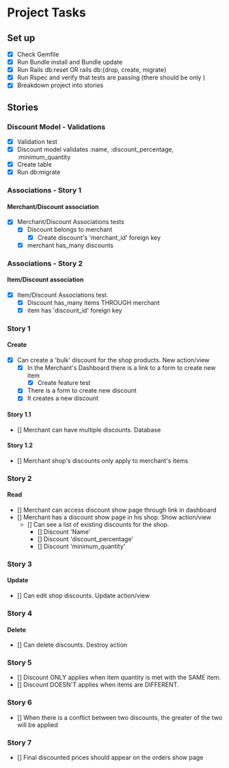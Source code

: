 # Project Tasks

## Set up

- [x] Check Gemfile
- [x] Run Bundle install and Bundle update
- [x] Run Rails db:reset OR rails db:{drop, create, migrate}
- [x] Run Rspec and verify that tests are passing (there should be only )
- [x] Breakdown project into stories

## Stories

### Discount Model - Validations

- [x] Validation test
- [x] Discount model validates :name, :discount_percentage, :minimum_quantity
- [x] Create table
- [x] Run db:migrate

### Associations - Story 1

#### Merchant/Discount association

- [x] Merchant/Discount Associations tests
  - [x] Discount belongs to merchant
    - [x] Create discount's 'merchant_id' foreign key
  - [x] merchant has_many discounts

### Associations - Story 2

#### Item/Discount association

- [x] Item/Discount Associations test.
  - [x] Discount has_many items THROUGH merchant
  - [x] item has 'discount_id' foreign key

### Story 1

#### Create

- [x] Can create a 'bulk' discount for the shop products. New action/view
  - [x] In the Merchant's Dashboard there is a link to a form to create new item
    - [x] Create feature test
  - [x] There is a form to create new discount
  - [x] It creates a new discount

#### Story 1.1

- [] Merchant can have multiple discounts. Database

#### Story 1.2

- [] Merchant shop's discounts only apply to merchant's items

### Story 2

#### Read

- [] Merchant can access discount show page through link in dashboard
- [] Merchant has a discount show page in his shop. Show action/view
  - [] Can see a list of existing discounts for the shop.
    - [] Discount 'Name'
    - [] Discount 'discount_percentage'
    - [] Discount 'minimum_quantity'

### Story 3

#### Update

- [] Can edit shop discounts. Update action/view

### Story 4

#### Delete

- [] Can delete discounts. Destroy action

### Story 5

- [] Discount ONLY applies when item quantity is met with the SAME item.
- [] Discount DOESN'T applies when items are DIFFERENT.

### Story 6

- [] When there is a conflict between two discounts, the greater of the two will be applied

### Story 7

- [] Final discounted prices should appear on the orders show page

